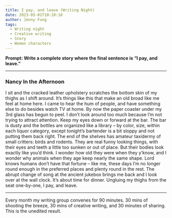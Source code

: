 ```yaml
---
title: I pay, and leave (Writing Night)
date: 2023-05-01T10:10:10
author: Jenny Fung
tags:
  - Writing night
  - Creative writing
  - Story
  - Women characters
---
```



**Prompt: Write a complete story where the final sentence is “I pay, and leave.”**

---
### Nancy In the Afternoon

I sit and the cracked leather upholstery scratches the bottom skin of my thighs as I shift around. It’s things like this that make an old broad like me feel at home here. I came to hear the hum of people, and have something else to do besides watch TV at home. By now the paper coaster under my 3rd glass has begun to peel. I don’t look around too much because I’m not trying to attract attention. Keep my eyes down or forward at the bar. The bar is dusty and the bottles are organized like a library – by color, size, within each liquor category, except tonight’s bartender is a bit sloppy and not putting them back right. The end of the shelves has amateur taxidermy of small critters: birds and rodents. They are real funny looking things, with their eyes and teeth a little too sunken or out of place. But their bodies look exactly like you’d think. I wonder how old they were when they y’know, and I wonder why animals when they age keep nearly the same shape. Lord knows humans don’t have that fortune – like me, these days I’m no longer round enough in the preferred places and plenty round in the rest. The abrupt change of song at the ancient jukebox brings me back and I look over at the wall clock. It’s about time for dinner. Ungluing my thighs from the seat one-by-one, I pay, and leave.

---

Every month my writing group convenes for 90 minutes. 30 mins of shooting the breeze, 30 mins of creative writing, and 30 minutes of sharing. This is the unedited result.
